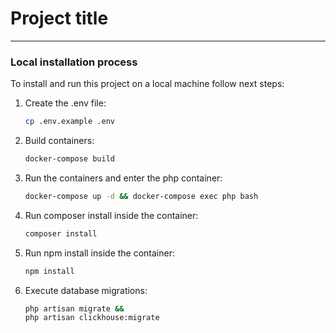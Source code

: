 # Project title

---

### Local installation process

To install and run this project on a local machine follow next steps:

1. Create the .env file:
    ``` sh
    cp .env.example .env
    ````
2. Build containers:
    ``` sh
    docker-compose build
    ```
3. Run the containers and enter the php container:
    ``` sh
    docker-compose up -d && docker-compose exec php bash
    ```
4. Run composer install inside the container:
   ``` sh
   composer install
   ```
5. Run npm install inside the container:
   ``` sh
   npm install
   ```
6. Execute database migrations:
   ``` sh
   php artisan migrate &&
   php artisan clickhouse:migrate
   ```
